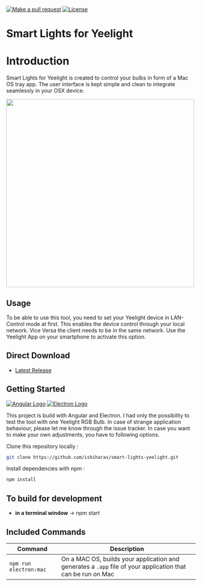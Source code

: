 [![Make a pull request][prs-badge]][prs]
[![License](http://img.shields.io/badge/Licence-GNU-brightgreen.svg)](LICENSE.md)

# Smart Lights for Yeelight
# Introduction

Smart Lights for Yeelight is created to control your bulbs in form of a Mac OS tray app.
The user interface is kept simple and clean to integrate seamlessly in your OSX device.

<img src="https://user-images.githubusercontent.com/43359029/53537018-d0c72500-3b08-11e9-934c-3bb97e7d953e.png" width="500"/>

## Usage

To be able to use this tool, you need to set your Yeelight device in LAN-Control mode at first. 
This enables the device control through your local network. Vice Versa the client needs to be in
the same network. Use the Yeelight App on your smartphone to activate this option. 

## Direct Download
* <summary><a href="https://github.com/ishiharas/Smart-Lights-Yeelight/releases/latest">Latest Release</a></summary>

## Getting Started

[![Angular Logo](https://www.vectorlogo.zone/logos/angular/angular-icon.svg)](https://angular.io/) [![Electron Logo](https://www.vectorlogo.zone/logos/electronjs/electronjs-icon.svg)](https://electronjs.org/)

This project is build with Angular and Electron.
I had only the possibility to test the tool with one 
Yeelight RGB Bulb. In case of strange application behaviour, 
please let me know through the issue tracker. In case you want to make your own adjustments, you have to following options.

Clone this repository locally :

``` bash
git clone https://github.com/ishiharas/smart-lights-yeelight.git
```

Install dependencies with npm :

``` bash
npm install
```

## To build for development

- **in a terminal window** -> npm start


## Included Commands

|Command|Description|
|--|--|
|`npm run electron:mac`|  On a MAC OS, builds your application and generates a `.app` file of your application that can be run on Mac |


[license-badge]: https://img.shields.io/badge/license-Apache2-blue.svg?style=flat
[license]: https://github.com/ishiharas/smart-lights-yeelight/blob/master/LICENSE.md
[prs-badge]: https://img.shields.io/badge/PRs-welcome-brightgreen.svg?style=flat-square
[prs]: http://makeapullrequest.com